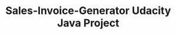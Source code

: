 <h1 align="center">Sales-Invoice-Generator Udacity Java Project</h1>
<image ![alt text](https://raw.githubusercontent.com/ahmedhassanhimself/Sales-Invoice-Generator/main/photos/UI.png)
 >
